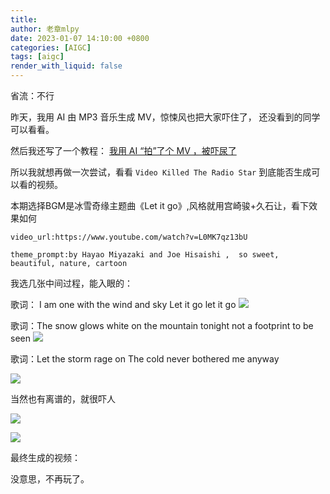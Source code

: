 ```yaml
---
title: 
author: 老章mlpy
date: 2023-01-07 14:10:00 +0800
categories: [AIGC]
tags: [aigc]
render_with_liquid: false
---
```


省流：不行

昨天，我用 AI 由 MP3 音乐生成 MV，惊悚风也把大家吓住了，
还没看到的同学可以看看。

然后我还写了一个教程：
[我用 AI “拍”了个 MV ，被吓尿了](https://mp.weixin.qq.com/s/uXecfT6qPae2CSobTExf4g)



所以我就想再做一次尝试，看看 `Video Killed The Radio Star` 到底能否生成可以看的视频。

本期选择BGM是冰雪奇缘主题曲《Let it go》,风格就用宫崎骏+久石让，看下效果如何

```
video_url:https://www.youtube.com/watch?v=L0MK7qz13bU

theme_prompt:by Hayao Miyazaki and Joe Hisaishi ,  so sweet, beautiful, nature, cartoon
```

我选几张中间过程，能入眼的：

歌词： I am one with the wind and sky Let it go let it go
![](https://my-wechat.oss-cn-beijing.aliyuncs.com/20221019120854.png)

歌词：The snow glows white on the mountain tonight not a footprint to be seen
![](https://my-wechat.oss-cn-beijing.aliyuncs.com/20221019120138.png)

歌词：Let the storm rage on The cold never bothered me anyway

![](https://my-wechat.oss-cn-beijing.aliyuncs.com/20221019121105.png)


当然也有离谱的，就很吓人

![](https://my-wechat.oss-cn-beijing.aliyuncs.com/20221019121222.png)

![](https://my-wechat.oss-cn-beijing.aliyuncs.com/20221019121242.png)

最终生成的视频：

没意思，不再玩了。